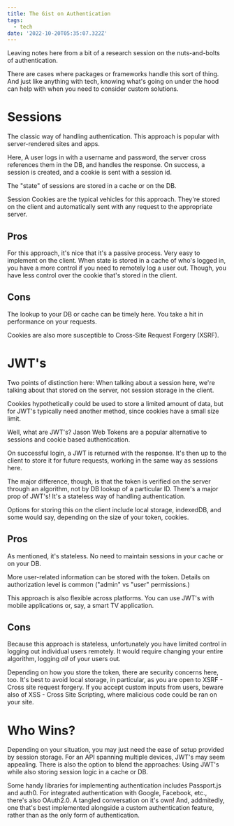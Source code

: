 ```yaml
---
title: The Gist on Authentication
tags:
  - tech
date: '2022-10-20T05:35:07.322Z'
---
```


Leaving notes here from a bit of a research session on the nuts-and-bolts of authentication.

There are cases where packages or frameworks handle this sort of thing. And just like anything with tech, knowing what's going on under the hood can help with when you need to consider custom solutions.

# Sessions

The classic way of handling authentication. This approach is popular with server-rendered sites and apps.

Here, A user logs in with a username and password, the server cross references them in the DB, and handles the response. On success, a session is created, and a cookie is sent with a session id. 

The "state" of sessions are stored in a cache or on the DB. 

Session Cookies are the typical vehicles for this approach. They're stored on the client and automatically sent with any request to the appropriate server. 

## Pros

For this approach, it's nice that it's a passive process. Very easy to implement on the client. When state is stored in a cache of who's logged in, you have a more control if you need to remotely log a user out. Though, you have less control over the cookie that's stored in the client.

## Cons

The lookup to your DB or cache can be timely here. You take a hit in performance on your requests. 

Cookies are also more susceptible to Cross-Site Request Forgery (XSRF). 

# JWT's

Two points of distinction here: When talking about a session here, we're talking about that stored on the server, not session storage in the client.

Cookies hypothetically could be used to store a limited amount of data, but for JWT's typically need another method, since cookies have a small size limit.

Well, what are JWT's? Jason Web Tokens are a popular alternative to sessions and cookie based authentication.

On successful login, a JWT is returned with the response. It's then up to the client to store it for future requests, working in the same way as sessions here. 

The major difference, though, is that the token is verified on the server through an algorithm, not by DB lookup of a particular ID. There's a major prop of JWT's! It's a stateless way of handling authentication.

Options for storing this on the client include local storage, indexedDB, and some would say, depending on the size of your token, cookies.

## Pros

As mentioned, it's stateless. No need to maintain sessions in your cache or on your DB.

More user-related information can be stored with the token. Details on authorization level is common ("admin" vs "user" permissions.)

This approach is also flexible across platforms. You can use JWT's with mobile applications or, say, a smart TV application.

## Cons

Because this approach is stateless, unfortunately you have limited control in logging out individual users remotely. It would require changing your entire algorithm, logging *all* of your users out. 

Depending on how you store the token, there are security concerns here, too. It's best to avoid local storage, in particular, as you are open to XSRF - Cross site request forgery. If you accept custom inputs from users, beware also of XSS - Cross Site Scripting, where malicious code could be ran on your site. 

# Who Wins?

Depending on your situation, you may just need the ease of setup provided by session storage. For an API spanning multiple devices, JWT's may seem appealing. There is also the option to blend the approaches: Using JWT's while also storing session logic in a cache or DB. 

Some handy libraries for implementing authentication includes Passport.js and auth0. For integrated authentication with Google, Facebook, etc., there's also OAuth2.0. A tangled conversation on it's own! And, addmitedly, one that's best implemented alongside a custom authentication feature, rather than as the only form of authentication.